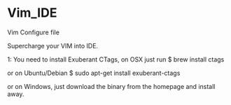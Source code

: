 # Vim_IDE
Vim Configure file

Supercharge your VIM into IDE.

1: You need to install Exuberant CTags, 
  on OSX just run
  $ brew install ctags

  or on Ubuntu/Debian
  $ sudo apt-get install exuberant-ctags
  
  or on Windows, just download the binary from the homepage and install away.
